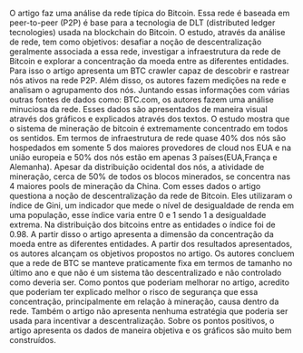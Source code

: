 O artigo faz uma análise da rede típica do Bitcoin. Essa rede é baseada em peer-to-peer (P2P) é base para a tecnologia de DLT (distributed ledger tecnologies) usada na blockchain do Bitcoin. O estudo, através da análise de rede, tem como objetivos: desafiar a noção de descentralização geralmente associada a essa rede, investigar a infraestrutura da rede de Bitcoin e explorar a concentração da moeda entre as diferentes entidades.
Para isso o artigo apresenta um BTC crawler capaz de descobrir e rastrear  nós ativos na rede P2P. Além disso, os autores fazem medições na rede e analisam o agrupamento dos nós. Juntando essas informações com várias outras fontes de dados como: BTC.com, os autores fazem uma análise minuciosa da rede.
Esses dados são apresentados de maneira visual através dos gráficos e explicados através dos textos. O estudo mostra que o sistema de mineração de bitcoin é extremamente concentrado em todos os sentidos. Em termos de infraestrutura de rede quase 40% dos nós são hospedados em somente 5 dos maiores provedores de cloud nos EUA e na união europeia e 50% dos nós estão em apenas 3 países(EUA,França e Alemanha). Apesar da distribuição ocidental dos nós, a atividade de mineração, cerca de 50% de todos os blocos minerados, se concentra nas 4 maiores pools de mineração da China. Com esses dados o artigo questiona a noção de descentralização da rede de Bitcoin.
Eles utilizaram o índice de Gini, um indicador que mede o nível de desigualdade de renda em uma população, esse índice varia entre 0 e 1 sendo 1 a desigualdade extrema. Na distribuição dos bitcoins entre as entidades o índice foi de 0.98.  A partir disso o artigo apresenta a dimensão da concentração da moeda entre as diferentes entidades.
A partir dos resultados apresentados, os autores alcançam os objetivos propostos no artigo. Os autores concluem que a rede de BTC se manteve praticamente fixa em termos de tamanho no último ano e que não é um sistema tão descentralizado e não controlado como deveria ser.
Como pontos que poderiam melhorar no artigo, acredito que poderiam ter explicado melhor o risco de segurança que essa concentração, principalmente em relação à mineração, causa dentro da rede. Também o artigo não apresenta nenhuma estratégia que poderia ser usada para incentivar a descentralização. Sobre os pontos positivos, o artigo apresenta os dados de maneira objetiva e os gráficos são muito bem construídos.